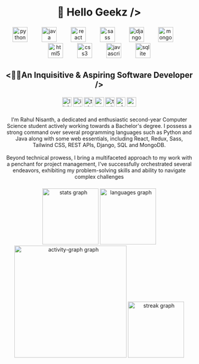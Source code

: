 <h1 align="center">👋 Hello Geekz /></h1>

###

<div align="center">
  <img src="https://cdn.jsdelivr.net/gh/devicons/devicon/icons/python/python-original.svg" height="40" alt="python logo"  />
  <img width="30" />
  <img src="https://cdn.jsdelivr.net/gh/devicons/devicon/icons/java/java-original.svg" height="40" alt="java logo"  />
  <img width="30" />
  <img src="https://cdn.jsdelivr.net/gh/devicons/devicon/icons/react/react-original.svg" height="40" alt="react logo"  />
  <img width="30" />
  <img src="https://cdn.jsdelivr.net/gh/devicons/devicon/icons/sass/sass-original.svg" height="40" alt="sass logo"  />
  <img width="30" />
  <img src="https://cdn.jsdelivr.net/gh/devicons/devicon/icons/django/django-plain.svg" height="40" alt="django logo"  />
  <img width="30" />
  <img src="https://cdn.jsdelivr.net/gh/devicons/devicon/icons/mongodb/mongodb-original.svg" height="40" alt="mongodb logo"  />
  <img width="30" />
  <img src="https://cdn.jsdelivr.net/gh/devicons/devicon/icons/html5/html5-original.svg" height="40" alt="html5 logo"  />
  <img width="30" />
  <img src="https://cdn.jsdelivr.net/gh/devicons/devicon/icons/css3/css3-original.svg" height="40" alt="css3 logo"  />
  <img width="30" />
  <img src="https://cdn.jsdelivr.net/gh/devicons/devicon/icons/javascript/javascript-original.svg" height="40" alt="javascript logo"  />
  <img width="30" />
  <img src="https://cdn.jsdelivr.net/gh/devicons/devicon/icons/sqlite/sqlite-original.svg" height="40" alt="sqlite logo"  />
</div>

###

<h2 align="center"><👨‍💻An Inquisitive & Aspiring Software Developer /></h2>

###

<div align="center">
  <img src="https://img.shields.io/static/v1?message=LinkedIn&logo=linkedin&label=&color=0077B5&logoColor=white&labelColor=&style=for-the-badge" height="25" alt="linkedin logo"  />
  <img src="https://img.shields.io/static/v1?message=Instagram&logo=instagram&label=&color=E4405F&logoColor=white&labelColor=&style=for-the-badge" height="25" alt="instagram logo"  />
  <img src="https://img.shields.io/static/v1?message=Telegram&logo=telegram&label=&color=2CA5E0&logoColor=white&labelColor=&style=for-the-badge" height="25" alt="telegram logo"  />
  <img src="https://img.shields.io/static/v1?message=Gmail&logo=gmail&label=&color=D14836&logoColor=white&labelColor=&style=for-the-badge" height="25" alt="gmail logo"  />
  <img src="https://img.shields.io/static/v1?message=Twitter&logo=twitter&label=&color=1DA1F2&logoColor=white&labelColor=&style=for-the-badge" height="25" alt="twitter logo"  />
  <img src="https://img.shields.io/static/v1?message=Whatsapp&logo=whatsapp&label=&color=25D366&logoColor=white&labelColor=&style=for-the-badge" height="25" alt="whatsapp logo"  />
  <img src="https://img.shields.io/static/v1?message=Youtube&logo=youtube&label=&color=FF0000&logoColor=white&labelColor=&style=for-the-badge" height="25" alt="youtube logo"  />
</div>

###

<p align="center">I'm Rahul Nisanth, a dedicated and enthusiastic second-year Computer Science student actively working towards a Bachelor's degree. I possess a strong command over several programming languages such as Python and Java along with some web essentials, including React, Redux, Sass, Tailwind CSS, REST APIs, Django, SQL and MongoDB.<br><br>Beyond technical prowess, I bring a multifaceted approach to my work with a penchant for project management, I've successfully orchestrated several endeavors, exhibiting my problem-solving skills and ability to navigate complex challenges</p>

###

<div align="center">
  <img src="https://github-readme-stats.vercel.app/api?username=Rahulnisanth&hide_title=false&hide_rank=false&show_icons=false&include_all_commits=true&count_private=true&disable_animations=false&theme=dark&locale=en&hide_border=false&order=1&custom_title=GitHub%20stats" height="150" alt="stats graph"  />
  <img src="https://github-readme-stats.vercel.app/api/top-langs?username=Rahulnisanth&locale=en&hide_title=false&layout=compact&card_width=320&langs_count=5&theme=dark&hide_border=false&order=2&custom_title=Language%20stats" height="150" alt="languages graph"  />
  <img src="https://github-readme-activity-graph.vercel.app/graph?username=Rahulnisanth&radius=16&theme=green&area=true&order=5&custom_title=Activity%20Graph&hide_border=true&hide_title=false&bg_color=black&color=ffffff&title_color=ffffff&line=ffffff&point=ffffff&area_color=ffffff" height="300" alt="activity-graph graph"  />
  <img src="https://streak-stats.demolab.com?user=Rahulnisanth&locale=en&mode=daily&theme=dark&hide_border=false&border_radius=5&order=3" height="150" alt="streak graph"  />
</div>

###
